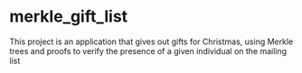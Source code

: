 # merkle_gift_list
This project is an application that gives out gifts for Christmas, using Merkle trees and proofs to verify the presence of a given individual on the mailing list
